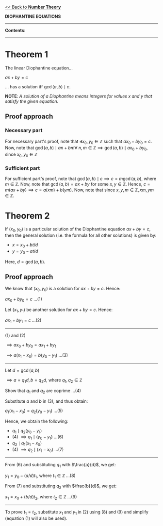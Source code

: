 <head>
  <script>
    MathJax = {
      tex: {
        inlineMath: [['$', '$']]
      }
    };
  </script>
  <script id="MathJax-script" async
    src="https://cdn.jsdelivr.net/npm/mathjax@3/es5/tex-chtml.js">
  </script>
</head>

[<< Back to **Number Theory**](https://pranigopu.github.io/mathematics/number-theory)

**DIOPHANTINE EQUATIONS**

---

**Contents**:

---

# Theorem 1
The linear Diophantine equation...

$ax + by = c$

... has a solution iff $\gcd(a,b) \mid c$.

**NOTE**: _A solution of a Diophantine means integers for values_ $x$ _and_ $y$ _that satisfy the given equation._

## Proof approach
### Necessary part
For necessary part's proof, note that $\exists x_0, y_0 \in \mathbb{Z}$ such that $ax_0 + by_0 = c$. Now, note that $\gcd(a, b) \mid an + bm \forall \text{ } n,m \in \mathbb{Z} \implies \gcd(a, b) \mid ax_0 + by_0$, since $x_0,y_0 \in \mathbb{Z}$

### Sufficient part
For sufficient part's proof, note that $\gcd(a, b) \mid c \implies c = m \gcd(a, b)$, where $m \in \mathbb{Z}$. Now, note that $\gcd(a, b) = ax + by$ for some $x,y \in \mathbb{Z}$. Hence, $c = m(ax + by) \implies c = a(xm) + b(ym)$. Now, note that since $x,y,m \in \mathbb{Z}, xm,ym \in \mathbb{Z}$.

# Theorem 2
If $(x_0, y_0)$ is a particular solution of the Diophantine equation $ax + by = c$, then the general solution (i.e. the formula for all other solutions) is given by:

- $x = x_0 + bt/d$
- $y = y_0 - at/d$

Here, $d = \gcd(a, b)$.

## Proof approach
We know that $(x_0, y_0)$ is a solution for $ax + by = c$. Hence:

$ax_0 + by_0 = c$ ...(1)

Let $(x_1, y_1)$ be another solution for $ax + by = c$. Hence:

$ax_1 + by_1 = c$ ...(2)

---

(1) and (2)

$\implies ax_0 + by_0 = ax_1 + by_1$

$\implies a(x_1 - x_0) = b(y_0 - y_1)$ ...(3)

---

Let $d = \gcd(a, b)$

$\implies a = q_1 d, b = q_2 d$, where $q_1,q_2 \in \mathbb{Z}$

Show that $q_1$ and $q_2$ are coprime ...(4)

Substitute $a$ and $b$ in (3), and thus obtain:

$q_1(x_1 - x_0) = q_2(y_0 - y_1)$ ...(5)

Hence, we obtain the following:

- $q_1 \mid q_2(y_0 - y_1)$
- (4) $\implies q_1 \mid (y_0 - y_1)$ ...(6)
- $q_2 \mid q_1(x_1 - x_0)$
- (4) $\implies q_2 \mid (x_1 - x_0)$ ...(7)

---

From (6) and substituting $q_1$ with $\frac{a}{d}$, we get:

$y_1 = y_0 - (a/d)t_1$, where $t_1 \in \mathbb{Z}$ ...(8)

From (7) and substituting $q_2$ with $\frac{b}{d}$, we get:

$x_1 = x_0 + (b/d)t_2$, where $t_2 \in \mathbb{Z}$ ...(9)

---

To prove $t_1 = t_2$, substitute $x_1$ and $y_1$ in (2) using (8) and (9) and simplify (equation (1) will also be used).